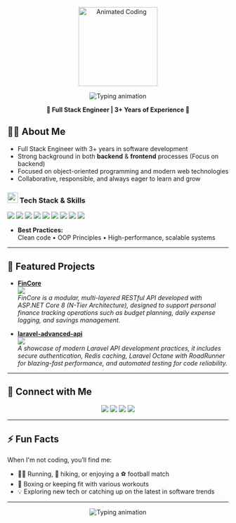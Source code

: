 <p align="center">
  <img src="https://media.giphy.com/media/qgQUggAC3Pfv687qPC/giphy.gif" alt="Animated Coding" height="180">
</p>

<p align="center">
  <img src="https://readme-typing-svg.demolab.com?font=Fira+Code&weight=700&size=30&pause=1000&color=003140&center=true&vCenter=true&width=900&lines=Hey%2C+I'm+Kaan+U%C3%A7arc%C4%B1+%F0%9F%91%8B;Full-Stack+Developer+%7C+Laravel+.NET+Core+React;Turning+ideas+into+impactful+apps" alt="Typing animation"/>
</p>


<p align="center">
  <b>🚀 Full Stack Engineer | 3+ Years of Experience 🚀</b>
</p>

## 👨‍💻 About Me

-  Full Stack Engineer with 3+ years in software development
-  Strong background in both  **backend** & **frontend** processes (Focus on backend)
-  Focused on object-oriented programming and modern web technologies
-  Collaborative, responsible, and always eager to learn and grow

### <img src="https://media.giphy.com/media/XAxylRMCdpbEWUAvr8/giphy.gif" width="24"> Tech Stack & Skills

<p>
  <img src="https://img.shields.io/badge/PHP-777BB4?style=for-the-badge&logo=php&logoColor=white"/>
  <img src="https://img.shields.io/badge/Laravel-E74430?style=for-the-badge&logo=laravel&logoColor=white"/>
  <img src="https://img.shields.io/badge/.NET_Core-512BD4?style=for-the-badge&logo=dotnet&logoColor=white"/>
  <img src="https://img.shields.io/badge/JavaScript-F7DF1E?style=for-the-badge&logo=javascript&logoColor=black"/>
  <img src="https://img.shields.io/badge/React-20232A?style=for-the-badge&logo=react&logoColor=61DAFB"/>
  <img src="https://img.shields.io/badge/MySQL-4479A1?style=for-the-badge&logo=mysql&logoColor=white"/>
  <img src="https://img.shields.io/badge/MSSQL-CC2927?style=for-the-badge&logo=microsoftsqlserver&logoColor=white"/>
  <img src="https://img.shields.io/badge/HTML5-E34F26?style=for-the-badge&logo=html5&logoColor=white"/>
  <img src="https://img.shields.io/badge/CSS3-1572B6?style=for-the-badge&logo=css3&logoColor=white"/>
</p>

- **Best Practices:**  
  Clean code • OOP Principles • High-performance, scalable systems

---

## 🌟 Featured Projects

- [**FinCore**](https://github.com/kaanucarci/FinCore)  
  <img src="https://img.shields.io/badge/ASP.NET_Core-512BD4?style=flat-square&logo=dotnet&logoColor=white"/>  
  <em>FinCore is a modular, multi-layered RESTful API developed with ASP.NET Core 8 (N-Tier Architecture), designed to support personal finance tracking operations such as budget planning, daily expense logging, and savings management.</em>

- [**laravel-advanced-api**](https://github.com/kaanucarci/laravel-advanced-api)  
  <img src="https://img.shields.io/badge/Laravel-E74430?style=flat-square&logo=laravel&logoColor=white"/>  
  <em>A showcase of modern Laravel API development practices, it includes secure authentication, Redis caching, Laravel Octane with RoadRunner for blazing-fast performance, and automated testing for code reliability.</em>

---

## 🔗 Connect with Me

<p align="center">
  <a href="https://kaanucarci.com/"><img src="https://img.shields.io/badge/-Portfolio-222?style=for-the-badge&logo=firefox&logoColor=FF6F61"></a>
  <a href="https://www.linkedin.com/in/kaanucarci/"><img src="https://img.shields.io/badge/-LinkedIn-222?style=for-the-badge&logo=linkedin&logoColor=0077B5"></a>
  <a href="https://leetcode.com/u/kaanucarci/"><img src="https://img.shields.io/badge/-LeetCode-222?style=for-the-badge&logo=leetcode&logoColor=F89F1B"></a>
  <a href="https://github.com/kaanucarci" target="_blank"><img src="https://img.shields.io/github/followers/kaanucarci?label=Follow%20Me&style=for-the-badge&color=222" /></a>
</p>

---

## ⚡ Fun Facts


When I'm not coding, you’ll find me:
- 🏃‍♂️ Running, 🥾 hiking, or enjoying a ⚽ football match
- 🥊 Boxing or keeping fit with various workouts
- 💡 Exploring new tech or catching up on the latest in software trends

---

<p align="center">
  <img src="https://readme-typing-svg.demolab.com?font=Fira+Code&weight=700&size=30&pause=1000&color=003140&center=true&vCenter=true&width=900&lines=Let's+Code+Together!" alt="Typing animation"/>
</p>
